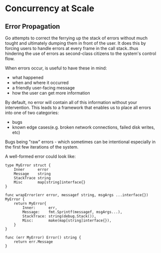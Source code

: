 # Concurrency at Scale #

## Error Propagation ##

Go attempts to correct the ferrying up the stack of errors without much tought and ultimately dumping them in front of the user. It does this by forcing users to handle errors at every frame in the call stack..thus hindering the use of errors as second-class citizens to the system's control flow.

When errors occur, is useful to have these in mind:
- what happened
- when and where it occurred
- a friendly user-facing message
- how the user can get more information 

By default, no error will contain all of this information without your intervention. This leads to a framework that enables us to place all errors into one of two categories:
- bugs
- known edge cases(e.g. broken network connections, failed disk writes, etc)

Bugs being "raw" errors - which sometimes can be intentional especially in the first few iterations of the system.

A well-formed error could look like:

```
type MyError struct {
	Inner      error
	Message    string
	StackTrace string
	Misc       map[string]interface{}
}

func wrapError(err error, messagef string, msgArgs ...interface{}) MyError {
	return MyError{
		Inner:      err, 
		Message:    fmt.Sprintf(messagef, msgArgs...),
		StackTrace: string(debug.Stack()),        
		Misc:       make(map[string]interface{}),
	}
}

func (err MyError) Error() string {
	return err.Message
}
```
